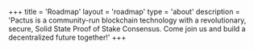 +++
title = 'Roadmap'
layout = 'roadmap'
type = 'about'
description = 'Pactus is a community-run blockchain technology with a revolutionary, secure, Solid State Proof of Stake Consensus. Come join us and build a decentralized future together!'
+++
